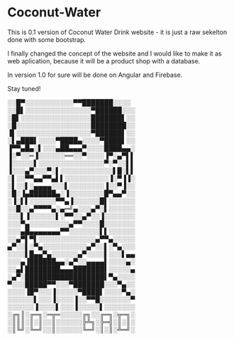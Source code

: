 # Coconut-Water

This is 0.1 version of Coconut Water Drink website - it is just a raw sekelton done with some bootstrap.

I finally changed the concept of the website and I would like to make it as web aplication, because it will be a product shop with a database.

In version 1.0 for sure will be done on Angular and Firebase.

Stay tuned!

░░█▀░░░░░░░░░░░▀▀███████░░░░
░░█▌░░░░░░░░░░░░░░░▀██████░░░
░█▌░░░░░░░░░░░░░░░░███████▌░░
░█░░░░░░░░░░░░░░░░░████████░░
▐▌░░░░░░░░░░░░░░░░░▀██████▌░░
░▌▄███▌░░░░▀████▄░░░░▀████▌░░
▐▀▀▄█▄░▌░░░▄██▄▄▄▀░░░░████▄▄░
▐░▀░░═▐░░░░░░══░░▀░░░░▐▀░▄▀▌▌
▐░░░░░▌░░░░░░░░░░░░░░░▀░▀░░▌▌
▐░░░▄▀░░░▀░▌░░░░░░░░░░░░▌█░▌▌
░▌░░▀▀▄▄▀▀▄▌▌░░░░░░░░░░▐░▀▐▐░
░▌░░▌░▄▄▄▄░░░▌░░░░░░░░▐░░▀▐░░
░█░▐▄██████▄░▐░░░░░░░░█▀▄▄▀░░
░▐░▌▌░░░░░░▀▀▄▐░░░░░░█▌░░░░░░
░░█░░▄▀▀▀▀▄░▄═╝▄░░░▄▀░▌░░░░░░
░░░▌▐░░░░░░▌░▀▀░░▄▀░░▐░░░░░░░
░░░▀▄░░░░░░░░░▄▀▀░░░░█░░░░░░░
░░░▄█▄▄▄▄▄▄▄▀▀░░░░░░░▌▌░░░░░░
░░▄▀▌▀▌░░░░░░░░░░░░░▄▀▀▄░░░░░
▄▀░░▌░▀▄░░░░░░░░░░▄▀░░▌░▀▄░░░
░░░░▌█▄▄▀▄░░░░░░▄▀░░░░▌░░░▌▄▄
░░░▄▐██████▄▄░▄▀░░▄▄▄▄▌░░░░▄░
░░▄▌████████▄▄▄███████▌░░░░░▄
░▄▀░██████████████████▌▀▄░░░░
▀░░░█████▀▀░░░▀███████░░░▀▄░░
░░░░▐█▀░░░▐░░░░░▀████▌░░░░▀▄░
░░░░░░▌░░░▐░░░░▐░░▀▀█░░░░░░░▀
░░░░░░▐░░░░▌░░░▐░░░░░▌░░░░░░░
░╔╗║░╔═╗░═╦═░░░░░╔╗░░╔═╗░╦═╗░
░║║║░║░║░░║░░░░░░╠╩╗░╠═╣░║░║░
░║╚╝░╚═╝░░║░░░░░░╚═╝░║░║░╩═╝░

